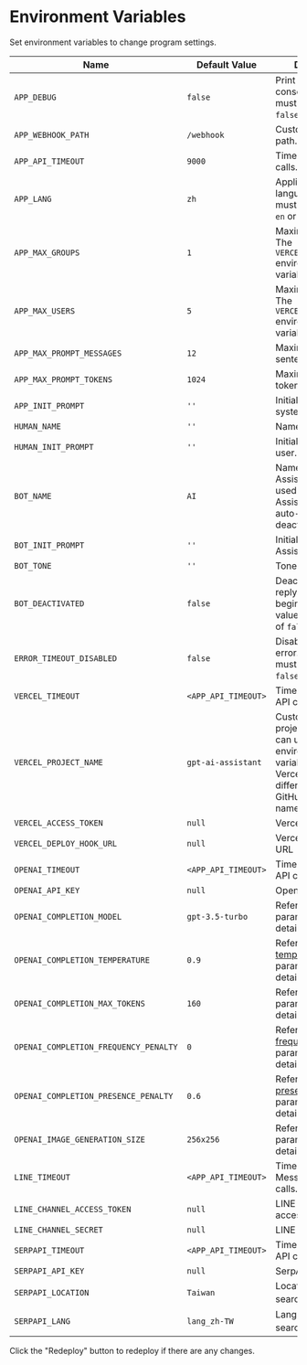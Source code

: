 <script setup>
import { withBase } from '@vuepress/client'
</script>

# Environment Variables

Set environment variables to change program settings.

Name | Default Value | Description
--- | --- | ---
`APP_DEBUG` | `false` | Print prompt to console. The value must be `true` of `false`.
`APP_WEBHOOK_PATH` | `/webhook` | Custom webhook path.
`APP_API_TIMEOUT` | `9000` | Timeout for API calls.
`APP_LANG` | `zh` | Application language. The value must be one of `zh`, `en` or `ja`.
`APP_MAX_GROUPS` | `1` | Maximum groups. The `VERCEL_ACCESS_TOKEN` environment variable is required.
`APP_MAX_USERS` | `5` | Maximum users. The `VERCEL_ACCESS_TOKEN` environment variable is required.
`APP_MAX_PROMPT_MESSAGES` | `12` | Maximum prompt sentences.
`APP_MAX_PROMPT_TOKENS` | `1024` | Maximum prompt tokens.
`APP_INIT_PROMPT` | `''` | Initial prompt of system.
`HUMAN_NAME` | `''` | Name of user.
`HUMAN_INIT_PROMPT` | `''` | Initial prompt of user.
`BOT_NAME` | `AI` | Name of AI Assistant. This is used to call AI Assistant when auto-reply is deactivated.
`BOT_INIT_PROMPT` | `''` | Initial prompt of AI Assistant.
`BOT_TONE` | `''` | Tone of AI Assistant.
`BOT_DEACTIVATED` | `false` | Deactivate auto-reply at the beginning. The value must be `true` of `false`.
`ERROR_TIMEOUT_DISABLED` | `false` | Disable timeout error. The value must be `true` of `false`.
`VERCEL_TIMEOUT` | `<APP_API_TIMEOUT>` | Timeout for Vercel API calls.
`VERCEL_PROJECT_NAME` | `gpt-ai-assistant` | Custom Vercel project name. You can use this environment variable when the Vercel project name differs from the GitHub project name.
`VERCEL_ACCESS_TOKEN` | `null` | Vercel <a :href="withBase('/images/vercel-access-token.png')" target="_blank">access token</a>
`VERCEL_DEPLOY_HOOK_URL` | `null` | Vercel <a :href="withBase('/images/vercel-deploy-hook-url.png')" target="_blank">deploy hook URL</a>
`OPENAI_TIMEOUT` | `<APP_API_TIMEOUT>` | Timeout for OpenAI API calls.
`OPENAI_API_KEY` | `null` | OpenAI <a :href="withBase('/images/openai-api-key.png')" target="_blank">API key</a>
`OPENAI_COMPLETION_MODEL` | `gpt-3.5-turbo` | Refer to [model](https://beta.openai.com/docs/api-reference/completions/create#completions/create-model) parameter for details.
`OPENAI_COMPLETION_TEMPERATURE` | `0.9` | Refer to [temperature](https://beta.openai.com/docs/api-reference/completions/create#completions/create-temperature) parameter for details.
`OPENAI_COMPLETION_MAX_TOKENS` | `160` | Refer to [max_tokens](https://beta.openai.com/docs/api-reference/completions/create#completions/create-max_tokens) parameter for details.
`OPENAI_COMPLETION_FREQUENCY_PENALTY` | `0` | Refer to [frequency_penalty](https://beta.openai.com/docs/api-reference/completions/create#completions/create-frequency_penalty) parameter for details.
`OPENAI_COMPLETION_PRESENCE_PENALTY` | `0.6` | Refer to [presence_penalty](https://beta.openai.com/docs/api-reference/completions/create#completions/create-presence_penalty) parameter for details.
`OPENAI_IMAGE_GENERATION_SIZE` | `256x256` | Refer to [size](https://beta.openai.com/docs/api-reference/images/create#images/create-size) parameter for details.
`LINE_TIMEOUT` | `<APP_API_TIMEOUT>` | Timeout for LINE Messaging API calls.
`LINE_CHANNEL_ACCESS_TOKEN` | `null` | LINE <a :href="withBase('/images/line-channel-access-token.png')" target="_blank">channel access token</a>
`LINE_CHANNEL_SECRET` | `null` | LINE <a :href="withBase('/images/line-channel-secret.png')" target="_blank">channel secret</a>
`SERPAPI_TIMEOUT` | `<APP_API_TIMEOUT>` | Timeout for SerpApi API calls.
`SERPAPI_API_KEY` | `null` | SerpApi <a :href="withBase('/images/serpapi-api-key.png')" target="_blank">API key</a>
`SERPAPI_LOCATION` | `Taiwan` | Location of search。
`SERPAPI_LANG` | `lang_zh-TW` | Language of search。

Click the "Redeploy" button to redeploy if there are any changes.

<div align="center">
  <img :src="withBase('/images/vercel-redeploy.png')" width="600"/>
</div>

